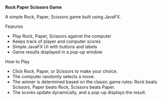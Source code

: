 **Rock Paper Scissors Game**

A simple Rock, Paper, Scissors game built using JavaFX.

Features

- Play Rock, Paper, Scissors against the computer
- Keeps track of player and computer scores
- Simple JavaFX UI with buttons and labels
- Game results displayed in a pop-up window

How to Play

- Click Rock, Paper, or Scissors to make your choice.
- The computer randomly selects a move.
- The winner is determined based on the classic game rules:
Rock beats Scissors,
Paper beats Rock,
Scissors beats Paper.
- The scores update dynamically, and a pop-up displays the result.
